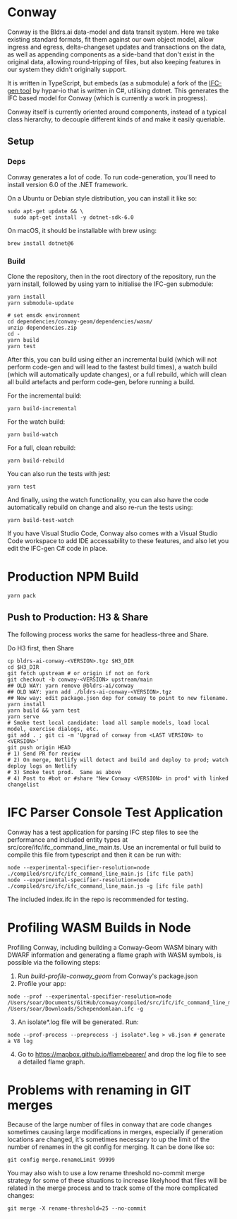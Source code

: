 # Conway
 
Conway is the Bldrs.ai data-model and data transit system. Here we take existing standard formats, fit them against our own object model, allow ingress and egress, delta-changeset updates and transactions on the data, as well as appending components as a side-band that don't exist in the original data, allowing round-tripping of files, but also keeping features in our system they didn't originally support.

It is written in TypeScript, but embeds (as a submodule) a fork of the [IFC-gen tool](https://github.com/bldrs-ai/IFC-gen) by hypar-io that is written in C#, utilising dotnet. This generates the IFC based model for Conway (which is currently a work in progress).

Conway itself is currently oriented around components, instead of a typical class hierarchy, to decouple different kinds of and make it easily queriable.  

## Setup

### Deps
Conway generates a lot of code. To run code-generation, you'll need to install version 6.0 of the .NET framework.

On a Ubuntu or Debian style distribution, you can install it like so:
```
sudo apt-get update && \
  sudo apt-get install -y dotnet-sdk-6.0
```

On macOS, it should be installable with brew using:
```
brew install dotnet@6
```

### Build
 
Clone the repository, then in the root directory of the repository, run the yarn install, followed by using yarn to initialise the IFC-gen submodule:
```
yarn install
yarn submodule-update

# set emsdk environment
cd dependencies/conway-geom/dependencies/wasm/
unzip dependencies.zip
cd -
yarn build
yarn test
```

After this, you can build using either an incremental build (which will not perform code-gen and will lead to the fastest build times), a watch build (which will automatically update changes), or a full rebuild, which will clean all build artefacts and perform code-gen, before running a build.

For the incremental build:
```
yarn build-incremental
```

For the watch build:
```
yarn build-watch
```

For a full, clean rebuild:
```
yarn build-rebuild
```

You can also run the tests with jest:
```
yarn test
```

And finally, using the watch functionality, you can also have the code automatically rebuild on change and also re-run the tests using:
```
yarn build-test-watch
```

If you have Visual Studio Code, Conway also comes with a Visual Studio Code workspace to add IDE accessability to these features, and also let you edit the IFC-gen C# code in place.

# Production NPM Build
```
yarn pack
```

## Push to Production: H3 & Share
The following process works the same for headless-three and Share.

Do H3 first, then Share
```
cp bldrs-ai-conway-<VERSION>.tgz $H3_DIR
cd $H3_DIR
git fetch upstream # or origin if not on fork
git checkout -b conway-<VERSION> upstream/main
## OLD WAY: yarn remove @bldrs-ai/conway
## OLD WAY: yarn add ./bldrs-ai-conway-<VERSION>.tgz
## New way: edit package.json dep for conway to point to new filename.
yarn install
yarn build && yarn test
yarn serve
# Smoke test local candidate: load all sample models, load local model, exercise dialogs, etc.
git add . ; git ci -m 'Upgrad of conway from <LAST VERSION> to <VERSION>'
git push origin HEAD
# 1) Send PR for review
# 2) On merge, Netlify will detect and build and deploy to prod; watch deploy logs on Netlify
# 3) Smoke test prod.  Same as above
# 4) Post to #bot or #share "New Conway <VERSION> in prod" with linked changelist
```

# IFC Parser Console Test Application

Conway has a test application for parsing IFC step files to see the performance and included entity types at src/core/ifc/ifc_command_line_main.ts. 
Use an incremental or full build to compile this file from typescript and then it can be run with:

```
node --experimental-specifier-resolution=node ./compiled/src/ifc/ifc_command_line_main.js [ifc file path]
node --experimental-specifier-resolution=node ./compiled/src/ifc/ifc_command_line_main.js -g [ifc file path]
```

The included index.ifc in the repo is recommended for testing.

# Profiling WASM Builds in Node
Profiling Conway, including building a Conway-Geom WASM binary with DWARF information and generating a flame graph with WASM symbols, is possible via the following steps:
1. Run *build-profile-conway_geom* from Conway's package.json 
2. Profile your app: 
```
node --prof --experimental-specifier-resolution=node /Users/soar/Documents/GitHub/conway/compiled/src/ifc/ifc_command_line_main.js /Users/soar/Downloads/Schependomlaan.ifc -g
```
3. An isolate*.log file will be generated. Run:
```
node --prof-process --preprocess -j isolate*.log > v8.json # generate a V8 log
```
4. Go to https://mapbox.github.io/flamebearer/ and drop the log file to see a detailed flame graph.

# Problems with renaming in GIT merges

Because of the large number of files in conway that are code changes sometimes causing large modifications in merges, especially if generation locations are changed, it's sometimes necessary to up the limit of the number of renames in the git config for merging. It can be done like so:

```
git config merge.renameLimit 99999
```

You may also wish to use a low rename threshold no-commit merge strategy for some of these situations to increase likelyhood that files will be related in the merge process and to track some of the more complicated changes:

```
git merge -X rename-threshold=25 --no-commit
```
